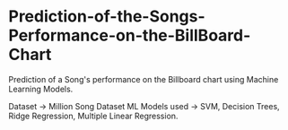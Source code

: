 # Prediction-of-the-Songs-Performance-on-the-BillBoard-Chart
Prediction of a Song's performance on the Billboard chart using Machine Learning Models.

Dataset -> Million Song Dataset
ML Models used -> SVM, Decision Trees, Ridge Regression, Multiple Linear Regression.
